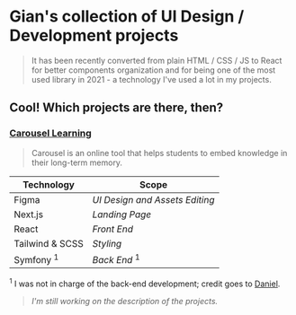 # Gian's collection of UI Design / Development projects

> It has been recently converted from plain HTML / CSS / JS to React for better components organization and for being one of the most used library in 2021 - a technology I've used a lot in my projects.

## Cool! Which projects are there, then?

### **[Carousel Learning](https://www.carousel-learning.com/)**

> Carousel is an online tool that helps students to embed knowledge in their long-term memory.

| Technology           | Scope                          |
| -------------------- | ------------------------------ |
| Figma                | _UI Design and Assets Editing_ |
| Next.js              | _Landing Page_                 |
| React                | _Front End_                    |
| Tailwind & SCSS      | _Styling_                      |
| Symfony <sup>1</sup> | _Back End_ <sup>1</sup>        |

<sup>1</sup> I was not in charge of the back-end development; credit goes to [Daniel](https://github.com/xDaizu).

> _I'm still working on the description of the projects._
